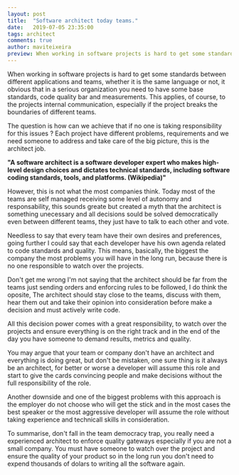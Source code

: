```yaml
---
layout: post
title:  "Software architect today teams."
date:   2019-07-05 23:35:00
tags: architect
comments: true
author: maviteixeira
preview: When working in software projects is hard to get some standards between different applications and teams, whether it is the same language or not, it obvious that in a serious organization you need to have some base standards, code quality bar and measurements
---
```


When working in software projects is hard to get some standards between different applications and teams, whether it is the same language or not, it obvious that in a serious organization you need to have some base standards, code quality bar and measurements. This applies, of course, to the projects internal communication, especially if the project breaks the boundaries of different teams.

The question is how can we achieve that if no one is taking responsibility for this issues ? Each project have different problems, requirements and we need someone to address and take care of the big picture, this is the architect job.

**"A software architect is a software developer expert who makes high-level design choices and dictates technical standards, including software coding standards, tools, and platforms. (Wikipedia)"**

However, this is not what the most companies think. Today most of the teams are self managed receiving some level of autonomy and responsability, this sounds greate but created a myth that the architect is something unecessary and all decisions sould be solved democratically even between different teams, they just have to talk to each other and vote.

Needless to say that every team have their own desires and preferences, going further I could say that each developer have his own agenda related to code standards and quality. This means, basically, the biggest the company the most problems you will have in the long run, because there is no one responsible to watch over the projects.

Don't get me wrong I'm not saying that the architect should be far from the teams just sending orders and enforcing rules to be followed, I do think the oposite, The architect should stay close to the teams, discuss with them, hear them out and take their opinion into consideration before make a decision and must actively write code.

All this decision power comes with a great responsibility, to watch over the projects and ensure everything is on the right track and in the end of the day you have someone to demand results, metrics and quality.

You may argue that your team or company don't have an architect and everything is doing great, but don't be mistaken, one sure thing is it always be an architect, for better or worse a developer will assume this role and start to give the cards convincing people and make decisions without the full responsibility of the role.

Another downside and one of the biggest problems with this approach is the employer do not choose who will get the stick and in the most cases the best speaker or the most aggressive developer will assume the role without taking experience and technicall skills in consideration.

To summarise, don't fall in the team democracy trap, you really need a experienced architect to enforce quality gateways especially if you are not a small company. You must have someone to watch over the project and ensure the quality of your product so in the long run you don't need to expend thousands of dolars to writing all the software again.